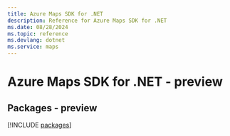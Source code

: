 ```yaml
---
title: Azure Maps SDK for .NET
description: Reference for Azure Maps SDK for .NET
ms.date: 08/28/2024
ms.topic: reference
ms.devlang: dotnet
ms.service: maps
---
```

# Azure Maps SDK for .NET - preview
## Packages - preview
[!INCLUDE [packages](maps-index.md)]